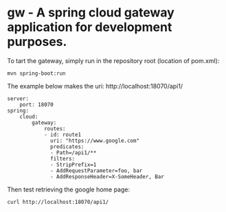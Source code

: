 # gw - A spring cloud gateway application for development purposes.

To tart the gateway, simply run in the repository root (location of pom.xml):
```
mvn spring-boot:run
```

The example below makes the uri: http://localhost:18070/api1/ 
```
server:
    port: 18070
spring:
    cloud:
        gateway:
            routes:
            - id: route1
              uri: "https://www.google.com"
              predicates:
              - Path=/api1/**
              filters:
              - StripPrefix=1
              - AddRequestParameter=foo, bar
              - AddResponseHeader=X-SomeHeader, Bar      
``` 

Then test retrieving the google home page:
```
curl http://localhost:18070/api1/
```
